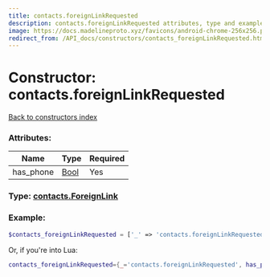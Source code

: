 ```yaml
---
title: contacts.foreignLinkRequested
description: contacts.foreignLinkRequested attributes, type and example
image: https://docs.madelineproto.xyz/favicons/android-chrome-256x256.png
redirect_from: /API_docs/constructors/contacts_foreignLinkRequested.html
---
```

# Constructor: contacts.foreignLinkRequested  
[Back to constructors index](index.md)



### Attributes:

| Name     |    Type       | Required |
|----------|---------------|----------|
|has\_phone|[Bool](../types/Bool.md) | Yes|



### Type: [contacts.ForeignLink](../types/contacts.ForeignLink.md)


### Example:

```php
$contacts_foreignLinkRequested = ['_' => 'contacts.foreignLinkRequested', 'has_phone' => Bool];
```  


Or, if you're into Lua:

```lua
contacts_foreignLinkRequested={_='contacts.foreignLinkRequested', has_phone=Bool}

```


